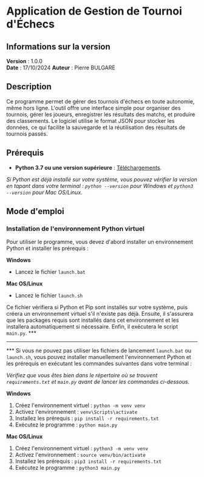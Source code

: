 # Application de Gestion de Tournoi d'Échecs

## Informations sur la version
**Version** : 1.0.0  
**Date** : 17/10/2024 
**Auteur** : Pierre BULGARE

## Description
Ce programme permet de gérer des tournois d'échecs en toute autonomie, même hors ligne. L'outil offre une interface simple pour organiser des tournois, gérer les joueurs, enregistrer les résultats des matchs, et produire des classements. Le logiciel utilise le format JSON pour stocker les données, ce qui facilite la sauvegarde et la réutilisation des résultats de tournois passés.

## Prérequis
- **Python 3.7 ou une version supérieure** : [Téléchargements](https://www.python.org/downloads/).

_Si Python est déjà installé sur votre système, vous pouvez vérifier la version en tapant dans votre terminal : `python --version` pour Windows et `python3 --version` pour Mac OS/Linux._

## Mode d'emploi
### Installation de l'environnement Python virtuel
Pour utiliser le programme, vous devez d'abord installer un environnement Python et installer les prérequis :

**Windows**
- Lancez le fichier `launch.bat`

**Mac OS/Linux**
- Lancez le fichier `launch.sh`

Ce fichier vérifiera si Python et Pip sont installés sur votre système, puis créera un environnement virtuel s'il n'existe pas déjà. Ensuite, il s'assurera que les packages requis sont installés dans cet environnement et les installera automatiquement si nécessaire. Enfin, il exécutera le script `main.py`. ***

---

*** Si vous ne pouvez pas utiliser les fichiers de lancement `launch.bat` ou `launch.sh`, vous pouvez installer manuellement l'environnement Python et les prérequis en exécutant les commandes suivantes dans votre terminal :

_Vérifiez que vous êtes bien dans le répertoire où se trouvent `requirements.txt` et `main.py` avant de lancer les commandes ci-dessous._

**Windows**
1. Créez l'environnement virtuel : `python -m venv venv`
2. Activez l'environnement : `venv\Scripts\activate`
3. Installez les prérequis : `pip install -r requirements.txt`
4. Exécutez le programme : `python main.py`

**Mac OS/Linux**
1. Créez l'environnement virtuel : `python3 -m venv venv`
2. Activez l'environnement : `source venv/bin/activate`
3. Installez les prérequis : `pip3 install -r requirements.txt`
4. Exécutez le programme : `python3 main.py`
